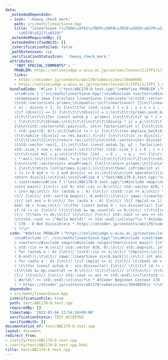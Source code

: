 ```yaml
---
data:
  _extendedDependsOn:
  - icon: ':heavy_check_mark:'
    path: src/math/linearSieve.hpp
    title: "linearSieve (\u7DDA\u5F62\u7BE9\u30FB\u7D20\u56E0\u6570\u5206\u89E3/\u7D04\
      \u6570\u5217\u6319)"
  _extendedRequiredBy: []
  _extendedVerifiedWith: []
  _isVerificationFailed: false
  _pathExtension: cpp
  _verificationStatusIcon: ':heavy_check_mark:'
  attributes:
    '*NOT_SPECIAL_COMMENTS*': ''
    PROBLEM: https://onlinejudge.u-aizu.ac.jp/courses/lesson/2/ITP1/1/ITP1_1_A
    links:
    - https://atcoder.jp/contests/abc170/submissions/39448056
    - https://onlinejudge.u-aizu.ac.jp/courses/lesson/2/ITP1/1/ITP1_1_A
  bundledCode: "#line 1 \"test/ABC170-D.test.cpp\"\n#define PROBLEM \"https://onlinejudge.u-aizu.ac.jp/courses/lesson/2/ITP1/1/ITP1_1_A\"\
    \n\n#line 2 \"src/math/linearSieve.hpp\"\n\n#include <vector>\n#include <utility>\n\
    \nnamespace zawa {\n\nclass linearSieve {\nprivate:\n\tstd::vector<int> divs;\n\
    \tstd::vector<int> primes;\n\npublic:\n\tlinearSieve() {}\n\tlinearSieve(std::size_t\
    \ n) : divs(n + 1, 1) {\n\t\tfor (std::size_t i = 2 ; i < n + 1 ; i++) {\n\t\t\
    \tif (divs[i] == 1) {\n\t\t\t\tdivs[i] = i;\n\t\t\t\tprimes.push_back((int)i);\n\
    \t\t\t}\n\t\t\tfor (const auto& p : primes) {\n\t\t\t\tif (p * i > n or p > divs[i])\
    \ {\n\t\t\t\t\tbreak;\n\t\t\t\t}\n\t\t\t\tdivs[p * i] = p;\n\t\t\t}\n\t\t}\n\t\
    }\n\n\tstd::vector<std::pair<int, int>> factorize(int x) {\n\t\tstd::vector res(0,\
    \ std::pair(0, 0));\n\t\twhile (x > 1) {\n\t\t\tres.emplace_back(divs[x], 0);\n\
    \t\t\twhile (divs[x] == res.back().first) {\n\t\t\t\tx /= divs[x];\n\t\t\t\tres.back().second++;\n\
    \t\t\t}\n\t\t}\n\t\treturn res;\n\t}\n\n\tstd::vector<int> divisor(int x) {\n\t\
    \tstd::vector res(1, 1);\n\t\tfor (const auto& [p, q] : factorize(x)) {\n\t\t\t\
    std::size_t now = res.size();\n\t\t\tfor (std::size_t i = 0 ; i < now ; i++) {\n\
    \t\t\t\tint mul = p;\n\t\t\t\tfor (int _ = 0 ; _ < q ; _++) {\n\t\t\t\t\tres.emplace_back(res[i]\
    \ * mul);\n\t\t\t\t\tmul *= p;\n\t\t\t\t}\n\t\t\t}\n\t\t}\n\t\treturn res;\n\t\
    }\n\n\tstd::vector<int> enumPrime() {\n\t\treturn primes;\n\t}\n\n\tint numPrime()\
    \ {\n\t\treturn (int)primes.size();\n\t}\n\n\tbool isPrime(int x) {\n\t\treturn\
    \ (x != 0 and x != 1 and divs[x] == x);\n\t}\n\n\tint operator[](int x) {\n\t\t\
    return divs[x];\n\t}\n};\n\n}\n#line 4 \"test/ABC170-D.test.cpp\"\n\n#include\
    \ <iostream>\n#line 7 \"test/ABC170-D.test.cpp\"\n#include <map>\n#include <algorithm>\n\
    \nint main() {\n\t// int N; std::cin >> N;\n\t// std::vector A(N, 0);\n\t// std::map<int,\
    \ int> mp;\n\t// for (auto& a : A) {\n\t// \tstd::cin >> a;\n\t// \tmp[a]++;\n\
    \t// }\n\t// std::sort(A.begin(), A.end());\t\n\t// zawa::linearSieve siv(A.back());\n\
    \t// int ans = 0;\n\t// for (auto a : A) {\n\t// \tif (mp[a] == 1) {\n\t// \t\t\
    bool ok = true;\n\t// \t\tfor (const auto& d : siv.divisor(a)) {\n\t// \t\t\t\
    if (d != a) {\n\t// \t\t\t\tok &= mp.count(d) == 0;\n\t// \t\t\t}\n\t// \t\t}\n\
    \t// \t\tans += ok;\n\t// \t}\n\t// }\n\t// std::cout << ans << std::endl;\n\t\
    \n\tstd::cout << \"Hello World\" << std::endl;\n}\n\n/*\n * AtCoder Beginner Contest\
    \ 170 - D Not Divisible\n * https://atcoder.jp/contests/abc170/submissions/39448056\n\
    \ */\n"
  code: "#define PROBLEM \"https://onlinejudge.u-aizu.ac.jp/courses/lesson/2/ITP1/1/ITP1_1_A\"\
    \n\n#include \"../src/math/linearSieve.hpp\"\n\n#include <iostream>\n#include\
    \ <vector>\n#include <map>\n#include <algorithm>\n\nint main() {\n\t// int N;\
    \ std::cin >> N;\n\t// std::vector A(N, 0);\n\t// std::map<int, int> mp;\n\t//\
    \ for (auto& a : A) {\n\t// \tstd::cin >> a;\n\t// \tmp[a]++;\n\t// }\n\t// std::sort(A.begin(),\
    \ A.end());\t\n\t// zawa::linearSieve siv(A.back());\n\t// int ans = 0;\n\t//\
    \ for (auto a : A) {\n\t// \tif (mp[a] == 1) {\n\t// \t\tbool ok = true;\n\t//\
    \ \t\tfor (const auto& d : siv.divisor(a)) {\n\t// \t\t\tif (d != a) {\n\t// \t\
    \t\t\tok &= mp.count(d) == 0;\n\t// \t\t\t}\n\t// \t\t}\n\t// \t\tans += ok;\n\
    \t// \t}\n\t// }\n\t// std::cout << ans << std::endl;\n\t\n\tstd::cout << \"Hello\
    \ World\" << std::endl;\n}\n\n/*\n * AtCoder Beginner Contest 170 - D Not Divisible\n\
    \ * https://atcoder.jp/contests/abc170/submissions/39448056\n */\n"
  dependsOn:
  - src/math/linearSieve.hpp
  isVerificationFile: true
  path: test/ABC170-D.test.cpp
  requiredBy: []
  timestamp: '2023-03-04 23:54:34+09:00'
  verificationStatus: TEST_ACCEPTED
  verifiedWith: []
documentation_of: test/ABC170-D.test.cpp
layout: document
redirect_from:
- /verify/test/ABC170-D.test.cpp
- /verify/test/ABC170-D.test.cpp.html
title: test/ABC170-D.test.cpp
---
```

